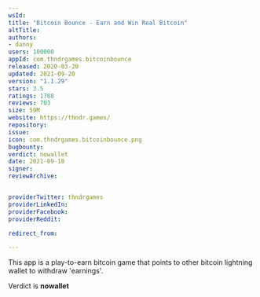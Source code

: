 ```yaml
---
wsId: 
title: "Bitcoin Bounce - Earn and Win Real Bitcoin"
altTitle: 
authors:
- danny
users: 100000
appId: com.thndrgames.bitcoinbounce
released: 2020-03-20
updated: 2021-09-20
version: "1.1.29"
stars: 3.5
ratings: 1788
reviews: 703
size: 59M
website: https://thndr.games/
repository: 
issue: 
icon: com.thndrgames.bitcoinbounce.png
bugbounty: 
verdict: nowallet
date: 2021-09-10
signer: 
reviewArchive:


providerTwitter: thndrgames
providerLinkedIn: 
providerFacebook: 
providerReddit: 

redirect_from:

---
```



This app is a play-to-earn bitcoin game that points to other bitcoin lightning wallet to withdraw 'earnings'. 

Verdict is **nowallet**

